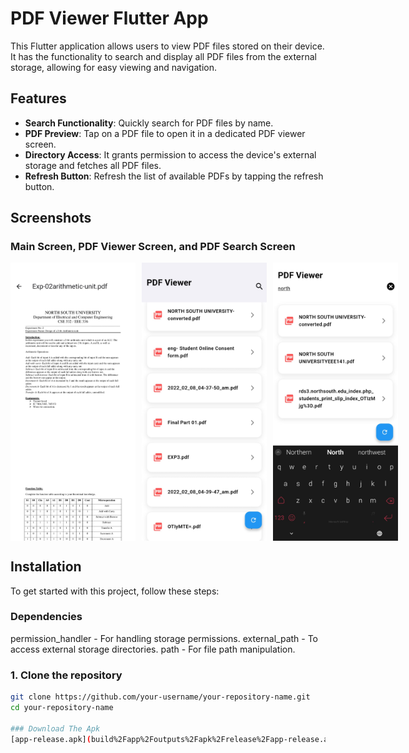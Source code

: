 # PDF Viewer Flutter App

This Flutter application allows users to view PDF files stored on their device. It has the functionality to search and display all PDF files from the external storage, allowing for easy viewing and navigation.

## Features

- **Search Functionality**: Quickly search for PDF files by name.
- **PDF Preview**: Tap on a PDF file to open it in a dedicated PDF viewer screen.
- **Directory Access**: It grants permission to access the device's external storage and fetches all PDF files.
- **Refresh Button**: Refresh the list of available PDFs by tapping the refresh button.

## Screenshots

### Main Screen, PDF Viewer Screen, and PDF Search Screen

<div style="display: flex; justify-content: space-between; align-items: center;">
  <img src="assets/img1.jpg" width="200"  alt="Main Screen" style="margin-right: 10px;" />
  <img src="assets/img2.jpg" width="200"  alt="PDF Viewer" style="margin-right: 10px;" />
  <img src="assets/img3.jpg" width="200"  alt="PDF Search Screen" />
</div>


## Installation

To get started with this project, follow these steps:

### Dependencies
permission_handler - For handling storage permissions.
external_path - To access external storage directories.
path - For file path manipulation.

### 1. Clone the repository
```bash
git clone https://github.com/your-username/your-repository-name.git
cd your-repository-name

### Download The Apk
[app-release.apk](build%2Fapp%2Foutputs%2Fapk%2Frelease%2Fapp-release.apk)
